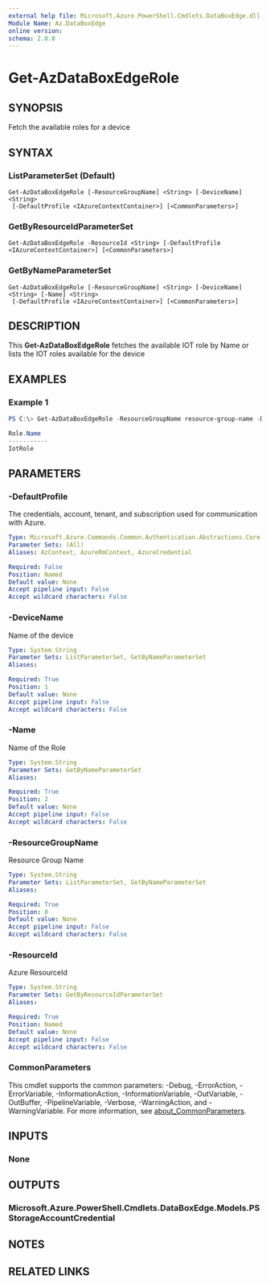 ```yaml
---
external help file: Microsoft.Azure.PowerShell.Cmdlets.DataBoxEdge.dll-Help.xml
Module Name: Az.DataBoxEdge
online version:
schema: 2.0.0
---
```


# Get-AzDataBoxEdgeRole

## SYNOPSIS
Fetch the available roles for a device

## SYNTAX

### ListParameterSet (Default)
```
Get-AzDataBoxEdgeRole [-ResourceGroupName] <String> [-DeviceName] <String>
 [-DefaultProfile <IAzureContextContainer>] [<CommonParameters>]
```

### GetByResourceIdParameterSet
```
Get-AzDataBoxEdgeRole -ResourceId <String> [-DefaultProfile <IAzureContextContainer>] [<CommonParameters>]
```

### GetByNameParameterSet
```
Get-AzDataBoxEdgeRole [-ResourceGroupName] <String> [-DeviceName] <String> [-Name] <String>
 [-DefaultProfile <IAzureContextContainer>] [<CommonParameters>]
```

## DESCRIPTION
This **Get-AzDataBoxEdgeRole** fetches the available IOT role by Name or lists the IOT roles available for the  device

## EXAMPLES

### Example 1
```powershell
PS C:\> Get-AzDataBoxEdgeRole -ResourceGroupName resource-group-name -DeviceName device-name

Role.Name 
-----------
IotRole
```

## PARAMETERS

### -DefaultProfile
The credentials, account, tenant, and subscription used for communication with Azure.

```yaml
Type: Microsoft.Azure.Commands.Common.Authentication.Abstractions.Core.IAzureContextContainer
Parameter Sets: (All)
Aliases: AzContext, AzureRmContext, AzureCredential

Required: False
Position: Named
Default value: None
Accept pipeline input: False
Accept wildcard characters: False
```

### -DeviceName
Name of the device

```yaml
Type: System.String
Parameter Sets: ListParameterSet, GetByNameParameterSet
Aliases:

Required: True
Position: 1
Default value: None
Accept pipeline input: False
Accept wildcard characters: False
```

### -Name
Name of the Role

```yaml
Type: System.String
Parameter Sets: GetByNameParameterSet
Aliases:

Required: True
Position: 2
Default value: None
Accept pipeline input: False
Accept wildcard characters: False
```

### -ResourceGroupName
Resource Group Name 


```yaml
Type: System.String
Parameter Sets: ListParameterSet, GetByNameParameterSet
Aliases:

Required: True
Position: 0
Default value: None
Accept pipeline input: False
Accept wildcard characters: False
```

### -ResourceId
Azure ResourceId

```yaml
Type: System.String
Parameter Sets: GetByResourceIdParameterSet
Aliases:

Required: True
Position: Named
Default value: None
Accept pipeline input: False
Accept wildcard characters: False
```

### CommonParameters
This cmdlet supports the common parameters: -Debug, -ErrorAction, -ErrorVariable, -InformationAction, -InformationVariable, -OutVariable, -OutBuffer, -PipelineVariable, -Verbose, -WarningAction, and -WarningVariable. For more information, see [about_CommonParameters](http://go.microsoft.com/fwlink/?LinkID=113216).

## INPUTS

### None

## OUTPUTS

### Microsoft.Azure.PowerShell.Cmdlets.DataBoxEdge.Models.PSStorageAccountCredential

## NOTES

## RELATED LINKS
